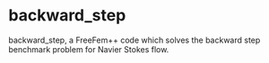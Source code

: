 # backward_step
backward_step, a FreeFem++ code which solves the backward step benchmark problem for Navier Stokes flow.
